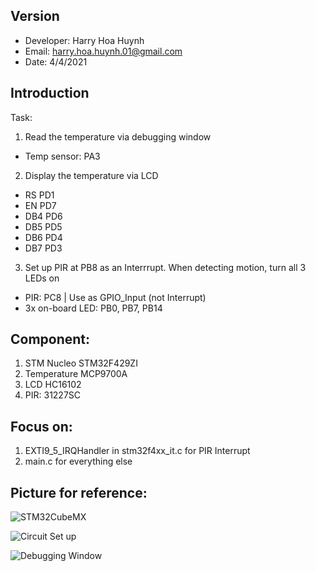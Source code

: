 
## Version
* Developer: Harry Hoa Huynh
* Email: harry.hoa.huynh.01@gmail.com
* Date: 4/4/2021

## Introduction
Task:
1. Read the temperature via debugging window
* Temp sensor: PA3
2. Display the temperature via LCD
* RS	PD1
* EN	PD7
* DB4	PD6
* DB5	PD5
* DB6	PD4
* DB7	PD3
3. Set up PIR at PB8 as an Interrrupt. When detecting motion, turn all 3 LEDs on
* PIR: PC8 | Use as GPIO_Input (not Interrupt)
* 3x on-board LED: PB0, PB7, PB14
		
## Component:
1. STM Nucleo STM32F429ZI
2. Temperature MCP9700A
3. LCD HC16102
4. PIR: 31227SC 

## Focus on:
1. EXTI9_5_IRQHandler in stm32f4xx_it.c for PIR Interrupt
2. main.c for everything else

## Picture for reference: 
![STM32CubeMX](https://github.com/HHH-01/STM32/blob/f028fc426ff353cd08ee4fa8f19110355a3476b8/Images/STM32CubeMx.PNG)

![Circuit Set up](https://github.com/HHH-01/STM32/blob/f028fc426ff353cd08ee4fa8f19110355a3476b8/Images/Circuit.jpg)

![Debugging Window](https://github.com/HHH-01/STM32/blob/63101e5e8e58ca9a7d79cf8a742d6c34a3291a6b/Images/DebuggingWindow.PNG)
